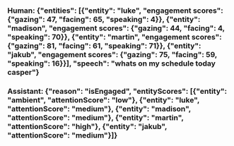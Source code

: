 

### Human: {"entities": [{"entity": "luke", "engagement scores": {"gazing": 47, "facing": 65, "speaking": 4}}, {"entity": "madison", "engagement scores": {"gazing": 44, "facing": 4, "speaking": 70}}, {"entity": "martin", "engagement scores": {"gazing": 81, "facing": 61, "speaking": 71}}, {"entity": "jakub", "engagement scores": {"gazing": 75, "facing": 59, "speaking": 16}}], "speech": "whats on my schedule today casper"}
### Assistant: {"reason": "isEngaged", "entityScores": [{"entity": "ambient", "attentionScore": "low"}, {"entity": "luke", "attentionScore": "medium"}, {"entity": "madison", "attentionScore": "medium"}, {"entity": "martin", "attentionScore": "high"}, {"entity": "jakub", "attentionScore": "medium"}]}

